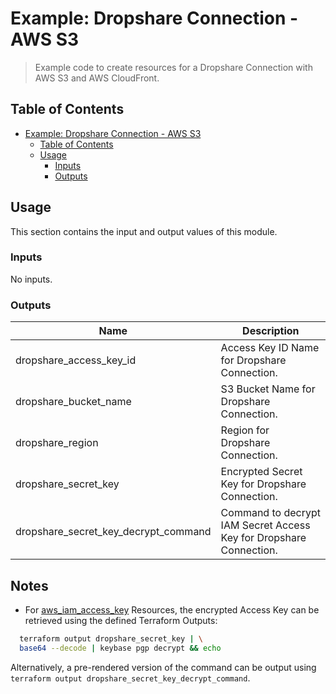 # Example: Dropshare Connection - AWS S3

> Example code to create resources for a Dropshare Connection with AWS S3 and AWS CloudFront.

## Table of Contents

- [Example: Dropshare Connection - AWS S3](#example-dropshare-connection---aws-s3)
  - [Table of Contents](#table-of-contents)
  - [Usage](#usage)
    - [Inputs](#inputs)
    - [Outputs](#outputs)

## Usage

This section contains the input and output values of this module.

<!-- BEGIN_TF_DOCS -->
### Inputs

No inputs.

### Outputs

| Name | Description |
|------|-------------|
| dropshare\_access\_key\_id | Access Key ID Name for Dropshare Connection. |
| dropshare\_bucket\_name | S3 Bucket Name for Dropshare Connection. |
| dropshare\_region | Region for Dropshare Connection. |
| dropshare\_secret\_key | Encrypted Secret Key for Dropshare Connection. |
| dropshare\_secret\_key\_decrypt\_command | Command to decrypt IAM Secret Access Key for Dropshare Connection. |
<!-- END_TF_DOCS -->

## Notes

* For [aws_iam_access_key](https://www.terraform.io/docs/providers/aws/r/iam_access_key.html#encrypted_secret) Resources, the encrypted Access Key can be retrieved using the defined Terraform Outputs:

```sh
  terraform output dropshare_secret_key | \
  base64 --decode | keybase pgp decrypt && echo
```

Alternatively, a pre-rendered version of the command can be output using `terraform output dropshare_secret_key_decrypt_command`.
